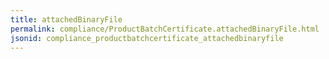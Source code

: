 ```yaml
---
title: attachedBinaryFile
permalink: compliance/ProductBatchCertificate.attachedBinaryFile.html
jsonid: compliance_productbatchcertificate_attachedbinaryfile
---
```

